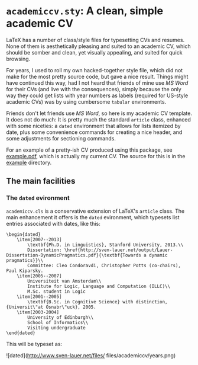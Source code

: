 # `academiccv.sty`: A clean, simple academic CV

LaTeX has a number of class/style files for typesetting CVs and resumes. None
of them is aesthetically pleasing and suited to an academic CV, which should be
somber and clean, yet visually appealing, and suited for quick browsing.

For years, I used to roll my own hacked-together style file, which did not make
for the most pretty source code, but gave a nice result. Things might have 
continued this way, had I not heard that friends of mine use *MS Word* for 
their  CVs (and live with the consequences), simply because the only way they 
could get lists with year numbers as labels (required for US-style academic 
CVs) was by using cumbersome `tabular` environments.

Friends don't let friends use *MS Word*, so here is my academic CV template. 
It does not do much: It is pretty much the standard `article` class, enhanced
with some niceties: a `dated` environment that allows for lists itemized by
date, plus some convenience commands for creating a nice header, and some 
adjustments for sectioning commands.

For an example of a pretty-ish CV produced using this package, see 
[example.pdf](example/main.pdf), which is actually my current CV. 
The source for this is in the [example](example/) directory.

## The main facilities

### The `dated` evironment

`academiccv.cls` is a conservative extension of LaTeX's `article` class. The 
main enhancement it offers is the `dated` evironment, which typesets list entries associated with dates, like this:

```
\begin{dated} 
    \item[2007--2013] 
        \textbf{Ph.D. in Linguistics}, Stanford University, 2013.\\
        Dissertation: \href{http://sven-lauer.net/output/Lauer-Dissertation-DynamicPragmatics.pdf}{\textbf{Towards a dynamic pragmatics}}\\
        Committee: Cleo Condoravdi, Christopher Potts (co-chairs), Paul Kiparsky.
    \item[2005--2007]
        Universiteit van Amsterdam\\
        Institute for Logic, Language and Computation (ILLC)\\
        M.Sc. student in Logic
    \item[2001--2005] 
        \textbf{B.Sc. in Cognitive Science} with distinction, {Universit\"at Osnabr\"uck}, 2005. 
    \item[2003-2004]
        University of Edinburgh\\
        School of Informatics\\
        Visiting undergraduate 
\end{dated}
```

This will be typeset as: 

![dated](http://www.sven-lauer.net/files/
files/academiccv/years.png)


